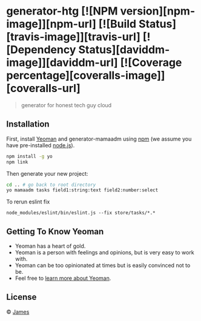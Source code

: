 # generator-htg [![NPM version][npm-image]][npm-url] [![Build Status][travis-image]][travis-url] [![Dependency Status][daviddm-image]][daviddm-url] [![Coverage percentage][coveralls-image]][coveralls-url]
> generator for honest tech guy cloud

## Installation

First, install [Yeoman](http://yeoman.io) and generator-mamaadm using [npm](https://www.npmjs.com/) (we assume you have pre-installed [node.js](https://nodejs.org/)).

```bash
npm install -g yo
npm link
```

Then generate your new project:

```bash
cd .. # go back to root directory
yo mamaadm tasks field1:string:text field2:number:select

```

 
To rerun eslint fix
```
node_modules/eslint/bin/eslint.js --fix store/tasks/*.*
```

## Getting To Know Yeoman

 * Yeoman has a heart of gold.
 * Yeoman is a person with feelings and opinions, but is very easy to work with.
 * Yeoman can be too opinionated at times but is easily convinced not to be.
 * Feel free to [learn more about Yeoman](http://yeoman.io/).

## License

 © [James]()

